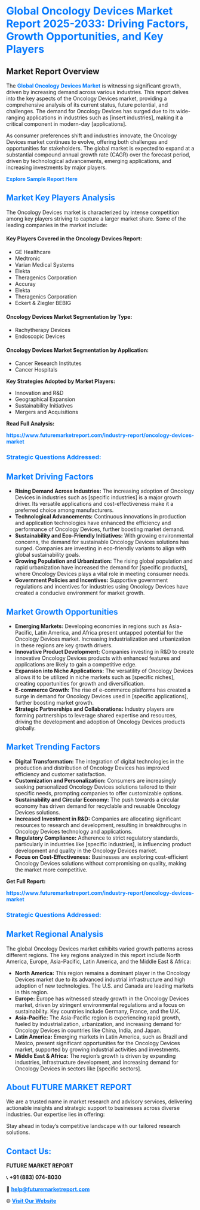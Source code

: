 <h1 style="color: #007BFF;">Global Oncology Devices Market Report 2025-2033: Driving Factors, Growth Opportunities, and Key Players</h1>

<section id="overview">
<h2>Market Report Overview</h2>
<p>The <a href="https://www.futuremarketreport.com/industry-report/oncology-devices-market" style="color: #007BFF; text-decoration: none;"><strong>Global Oncology Devices Market</strong></a> is witnessing significant growth, driven by increasing demand across various industries. This report delves into the key aspects of the Oncology Devices market, providing a comprehensive analysis of its current status, future potential, and challenges. The demand for Oncology Devices has surged due to its wide-ranging applications in industries such as [insert industries], making it a critical component in modern-day [applications].</p>
<p>As consumer preferences shift and industries innovate, the Oncology Devices market continues to evolve, offering both challenges and opportunities for stakeholders. The global market is expected to expand at a substantial compound annual growth rate (CAGR) over the forecast period, driven by technological advancements, emerging applications, and increasing investments by major players.</p>
</section>

<section id="overview">
<p><a href="https://www.futuremarketreport.com/request-sample/reportId=61994" style="color: #007BFF; text-decoration: none;"><strong>Explore Sample Report Here</strong></a></p>
</section>

<section id="key-players">
<h2 style="color: #007BFF;">Market Key Players Analysis</h2>
<p>The Oncology Devices market is characterized by intense competition among key players striving to capture a larger market share. Some of the leading companies in the market include:</p>
<h4>Key Players Covered in the Oncology Devices Report:</h4>
<ul><li>GE Healthcare</li><li>Medtronic</li><li>Varian Medical Systems</li><li>Elekta</li><li>Theragenics Corporation</li><li>Accuray</li><li>Elekta</li><li>Theragenics Corporation</li><li>Eckert &amp; Ziegler BEBIG</li></ul>
<h4>Oncology Devices Market Segmentation by Type:</h4>
<ul><li>Rachytherapy Devices</li><li>Endoscopic Devices</li></ul>

<h4>Oncology Devices Market Segmentation by Application:</h4>
<ul><li>Cancer Research Institutes</li><li>Cancer Hospitals</li></ul>
<p><strong>Key Strategies Adopted by Market Players:</strong></p>
<ul>
<li>Innovation and R&D</li>
<li>Geographical Expansion</li>
<li>Sustainability Initiatives</li>
<li>Mergers and Acquisitions</li>
</ul>
</section>

<section>
<p><strong>Read Full Analysis: </strong></p><a href="https://www.futuremarketreport.com/industry-report/oncology-devices-market" style="color: #007BFF; text-decoration: none;"><strong>https://www.futuremarketreport.com/industry-report/oncology-devices-market</strong></a>
<h3 style="color: #007BFF;">Strategic Questions Addressed:</h3>
</section>

<section id="driving-factors">
<h2 style="color: #007BFF;">Market Driving Factors</h2>
<ul>
<li><strong>Rising Demand Across Industries:</strong> The increasing adoption of Oncology Devices in industries such as [specific industries] is a major growth driver. Its versatile applications and cost-effectiveness make it a preferred choice among manufacturers.</li>
<li><strong>Technological Advancements:</strong> Continuous innovations in production and application technologies have enhanced the efficiency and performance of Oncology Devices, further boosting market demand.</li>
<li><strong>Sustainability and Eco-Friendly Initiatives:</strong> With growing environmental concerns, the demand for sustainable Oncology Devices solutions has surged. Companies are investing in eco-friendly variants to align with global sustainability goals.</li>
<li><strong>Growing Population and Urbanization:</strong> The rising global population and rapid urbanization have increased the demand for [specific products], where Oncology Devices plays a vital role in meeting consumer needs.</li>
<li><strong>Government Policies and Incentives:</strong> Supportive government regulations and incentives for industries using Oncology Devices have created a conducive environment for market growth.</li>
</ul>
</section>

<section id="growth-opportunities">
<h2 style="color: #007BFF;">Market Growth Opportunities</h2>
<ul>
<li><strong>Emerging Markets:</strong> Developing economies in regions such as Asia-Pacific, Latin America, and Africa present untapped potential for the Oncology Devices market. Increasing industrialization and urbanization in these regions are key growth drivers.</li>
<li><strong>Innovative Product Development:</strong> Companies investing in R&D to create innovative Oncology Devices products with enhanced features and applications are likely to gain a competitive edge.</li>
<li><strong>Expansion into Niche Applications:</strong> The versatility of Oncology Devices allows it to be utilized in niche markets such as [specific niches], creating opportunities for growth and diversification.</li>
<li><strong>E-commerce Growth:</strong> The rise of e-commerce platforms has created a surge in demand for Oncology Devices used in [specific applications], further boosting market growth.</li>
<li><strong>Strategic Partnerships and Collaborations:</strong> Industry players are forming partnerships to leverage shared expertise and resources, driving the development and adoption of Oncology Devices products globally.</li>
</ul>
</section>

<section id="trending-factors">
<h2 style="color: #007BFF;">Market Trending Factors</h2>
<ul>
<li><strong>Digital Transformation:</strong> The integration of digital technologies in the production and distribution of Oncology Devices has improved efficiency and customer satisfaction.</li>
<li><strong>Customization and Personalization:</strong> Consumers are increasingly seeking personalized Oncology Devices solutions tailored to their specific needs, prompting companies to offer customizable options.</li>
<li><strong>Sustainability and Circular Economy:</strong> The push towards a circular economy has driven demand for recyclable and reusable Oncology Devices solutions.</li>
<li><strong>Increased Investment in R&D:</strong> Companies are allocating significant resources to research and development, resulting in breakthroughs in Oncology Devices technology and applications.</li>
<li><strong>Regulatory Compliance:</strong> Adherence to strict regulatory standards, particularly in industries like [specific industries], is influencing product development and quality in the Oncology Devices market.</li>
<li><strong>Focus on Cost-Effectiveness:</strong> Businesses are exploring cost-efficient Oncology Devices solutions without compromising on quality, making the market more competitive.</li>
</ul>
</section>

<section>
<p><strong>Get Full Report: </strong></p><a href="https://www.futuremarketreport.com/industry-report/oncology-devices-market" style="color: #007BFF; text-decoration: none;"><strong>https://www.futuremarketreport.com/industry-report/oncology-devices-market</strong></a>
<h3 style="color: #007BFF;">Strategic Questions Addressed:</h3>
</section>


<section id="regional-analysis">
<h2 style="color: #007BFF;">Market Regional Analysis</h2>
<p>The global Oncology Devices market exhibits varied growth patterns across different regions. The key regions analyzed in this report include North America, Europe, Asia-Pacific, Latin America, and the Middle East & Africa:</p>
<ul>
<li><strong>North America:</strong> This region remains a dominant player in the Oncology Devices market due to its advanced industrial infrastructure and high adoption of new technologies. The U.S. and Canada are leading markets in this region.</li>
<li><strong>Europe:</strong> Europe has witnessed steady growth in the Oncology Devices market, driven by stringent environmental regulations and a focus on sustainability. Key countries include Germany, France, and the U.K.</li>
<li><strong>Asia-Pacific:</strong> The Asia-Pacific region is experiencing rapid growth, fueled by industrialization, urbanization, and increasing demand for Oncology Devices in countries like China, India, and Japan.</li>
<li><strong>Latin America:</strong> Emerging markets in Latin America, such as Brazil and Mexico, present significant opportunities for the Oncology Devices market, supported by growing industrial activities and investments.</li>
<li><strong>Middle East & Africa:</strong> The region’s growth is driven by expanding industries, infrastructure development, and increasing demand for Oncology Devices in sectors like [specific sectors].</li>
</ul>
</section>

<footer>
<h2 style="color: #007BFF;">About FUTURE MARKET REPORT</h2>
<p>We are a trusted name in market research and advisory services, delivering actionable insights and strategic support to businesses across diverse industries. Our expertise lies in offering:</p>

<p>Stay ahead in today’s competitive landscape with our tailored research solutions.</p>

<h2 style="color: #007BFF;">Contact Us:</h2>
<p><strong>FUTURE MARKET REPORT</strong></p>
<p>📞 <strong>+91 (883) 074-8030</strong></p>
<p>📧 <strong><a href="mailto:help@futuremarketreport.com" style="color: #007BFF;">help@futuremarketreport.com</a></strong></p>
<p>🌐 <strong><a href="https://www.futuremarketreport.com/" style="color: #007BFF;">Visit Our Website</a></strong></p>
</footer>